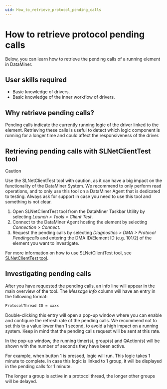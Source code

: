 ```yaml
---
uid: How_to_retrieve_protocol_pending_calls
---
```


# How to retrieve protocol pending calls

Below, you can learn how to retrieve the pending calls of a running element in DataMiner.

## User skills required

- Basic knowledge of drivers.
- Basic knowledge of the inner workflow of drivers.

## Why retrieve pending calls?

Pending calls indicate the currently running logic of the driver linked to the element. Retrieving these calls is useful to detect which logic component is running for a longer time and could affect the responsiveness of the driver.

## Retrieving pending calls with SLNetClientTest tool

> [!CAUTION]
> Use the SLNetClientTest tool with caution, as it can have a big impact on the functionality of the DataMiner System. We recommend to only perform read operations, and to only use this tool on a DataMiner Agent that is dedicated to testing. Always ask for support in case you need to use this tool and something is not clear.

1. Open SLNetClientTest tool from the DataMiner Taskbar Utility by selecting *Launch > Tools > Client Test*.
1. Connect to the DataMiner Agent hosting the element by selecting *Connection > Connect*.
1. Request the pending calls by selecting *Diagnostics > DMA > Protocol Pendingcalls* and entering the DMA ID/Element ID (e.g. 101/2) of the element you want to investigate.

For more information on how to use SLNetClientTest tool, see [SLNetClientTest tool](xref:SLNetClientTest_tool).

## Investigating pending calls

After you have requested the pending calls, an info line will appear in the main overview of the tool. The *Message Info* column will have an entry in the following format:

```txt
ProtocolThread ID = xxxx
```

Double-clicking this entry will open a pop-up window where you can enable and configure the refresh rate of the pending calls. We recommend not to set this to a value lower than 1 second, to avoid a high impact on a running system. Keep in mind that the pending calls request will be sent at this rate.

In the pop-up window, the running timer(s), group(s) and QAction(s) will be shown with the number of seconds they have been active.

For example, when button 1 is pressed, logic will run. This logic takes 1 minute to complete. In case this logic is linked to 1 group, it will be displayed in the pending calls for 1 minute.

The longer a group is active in a protocol thread, the longer other groups will be delayed.

